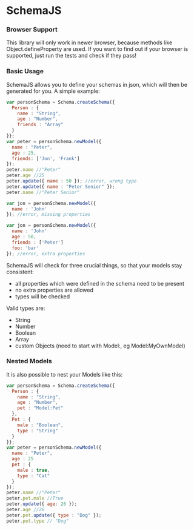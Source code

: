SchemaJS
========
### Browser Support
This library will only work in newer browser, because methods like Object.defineProperty are used. If you want to find out if your browser is supported, just run the tests  and check if they pass!

### Basic Usage

SchemaJS allows you to define your schemas in json, which will then be generated for you.
A simple example:

```javascript
var personSchema = Schema.createSchema({
  Person : {
    name : "String",
    age : "Number",
    friends : "Array"
  }
}};
var peter = personSchema.newModel({
  name : "Peter",
  age : 25,
  friends: ['Jon', 'Frank']
});
peter.name //"Peter"
peter.age //25
peter.update({ name : 50 }); //error, wrong type
peter.update({ name : "Peter Senior" });
peter.name //"Peter Senior"

var jon = personSchema.newModel({
  name : 'John'
}); //error, missing properties

var jon = personSchema.newModel({
  name : 'John'
  age : 50,
  friends : ['Peter']
  foo: 'bar'
}); //error, extra properties
```

SchemaJS will check for three crucial things, so that your models stay consistent:

- all properties which were defined in the schema need to be present
- no extra properties are allowed
- types will be checked

Valid types are:

- String
- Number
- Boolean
- Array
- custom Objects (need to start with Model:, eg Model:MyOwnModel)

### Nested Models

It is also possible to nest your Models like this:

```javascript
var personSchema = Schema.createSchema({
  Person : {
    name : "String",
    age : "Number",
    pet : "Model:Pet"
  },
  Pet : {
    male : "Boolean",
    type : "String"
  }
}};
var peter = personSchema.newModel({
  name : "Peter",
  age : 25
  pet : {
    male : true,
    type : "Cat"
  }
});
peter.name //"Peter"
peter.pet.male //True
peter.update({ age: 26 });
peter.age //26
peter.pet.update({ type : "Dog" });
peter.pet.type // "Dog"
```

